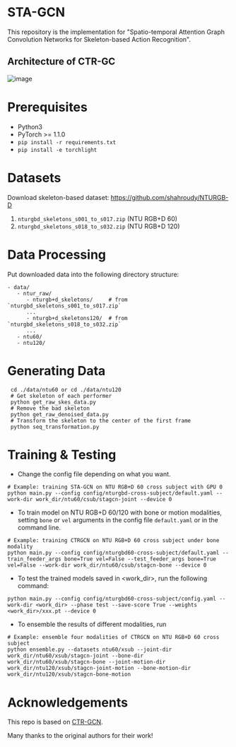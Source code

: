 # STA-GCN
This repository is the implementation for "Spatio-temporal Attention Graph Convolution Networks for Skeleton-based Action Recognition".

## Architecture of CTR-GC
![image](architecture.png)

# Prerequisites
- Python3
- PyTorch >= 1.1.0
- `pip install -r requirements.txt `
- `pip install -e torchlight`

# Datasets
Download skeleton-based dataset: https://github.com/shahroudy/NTURGB-D
   1. `nturgbd_skeletons_s001_to_s017.zip` (NTU RGB+D 60)
   2. `nturgbd_skeletons_s018_to_s032.zip` (NTU RGB+D 120)

# Data Processing
Put downloaded data into the following directory structure:
```
- data/
   - ntur_raw/
      - nturgb+d_skeletons/     # from `nturgbd_skeletons_s001_to_s017.zip`
      ...
      - nturgb+d_skeletons120/  # from `nturgbd_skeletons_s018_to_s032.zip`
      ...
   - ntu60/
   - ntu120/
```

# Generating Data
```
 cd ./data/ntu60 or cd ./data/ntu120
 # Get skeleton of each performer
 python get_raw_skes_data.py
 # Remove the bad skeleton 
 python get_raw_denoised_data.py
 # Transform the skeleton to the center of the first frame
 python seq_transformation.py
```

# Training & Testing
- Change the config file depending on what you want.
```
# Example: training STA-GCN on NTU RGB+D 60 cross subject with GPU 0
python main.py --config config/nturgbd-cross-subject/default.yaml --work-dir work_dir/ntu60/csub/stagcn-joint --device 0
```

- To train model on NTU RGB+D 60/120 with bone or motion modalities, setting `bone` or `vel` arguments in the config file `default.yaml` or in the command line.
```
# Example: training CTRGCN on NTU RGB+D 60 cross subject under bone modality
python main.py --config config/nturgbd60-cross-subject/default.yaml --train_feeder_args bone=True vel=False --test_feeder_args bone=True vel=False --work-dir work_dir/ntu60/csub/stagcn-bone --device 0
```

- To test the trained models saved in <work_dir>, run the following command:
```
python main.py --config config/nturgbd60-cross-subject/config.yaml --work-dir <work_dir> --phase test --save-score True --weights <work_dir>/xxx.pt --device 0
```

- To ensemble the results of different modalities, run 
```
# Example: ensemble four modalities of CTRGCN on NTU RGB+D 60 cross subject
python ensemble.py --datasets ntu60/xsub --joint-dir work_dir/ntu60/xsub/stagcn-joint --bone-dir work_dir/ntu60/xsub/stagcn-bone --joint-motion-dir work_dir/ntu120/xsub/stagcn-joint-motion --bone-motion-dir work_dir/ntu120/xsub/stagcn-bone-motion
```

# Acknowledgements

This repo is based on [CTR-GCN](https://github.com/Uason-Chen/CTR-GCN).

Many thanks to the original authors for their work!




